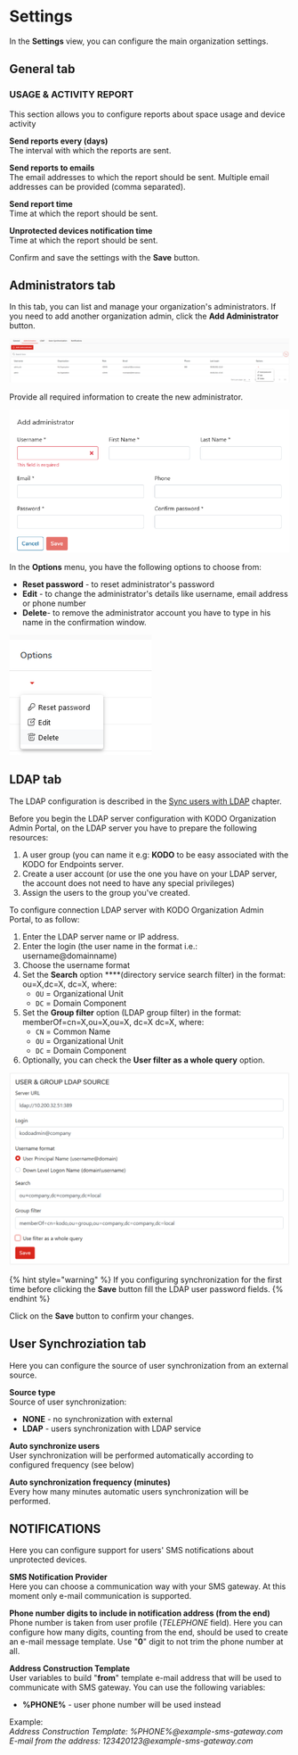 # Settings

In the **Settings** view, you can configure the main organization settings.

## General tab

### **USAGE & ACTIVITY REPORT**

This section allows you to configure reports about space usage and device activity

**Send reports every \(days\)**  
The interval with which the reports are sent.

**Send reports to emails**  
The email addresses to which the report should be sent. Multiple email addresses can be provided \(comma separated\).

**Send report time**  
Time at which the report should be sent.

**Unprotected devices notification time**  
Time at which the report should be sent.

Confirm and save the settings with the **Save** button.

## Administrators tab

In this tab, you can list and manage your organization's administrators. If you need to add another organization admin, click the **Add Administrator** button.

![](../../.gitbook/assets/image%20%28170%29.png)

Provide all required information to create the new administrator.

![](../../.gitbook/assets/image%20%28166%29.png)

In the **Options** menu, you have the following options to choose from:

* **Reset password**  - to reset administrator's password
* **Edit** - to change the administrator's details like username, email address or phone number
* **Delete**- to remove the administrator account you have to type in his name in the confirmation window. 

![](../../.gitbook/assets/image%20%28174%29.png)

## LDAP tab

The LDAP configuration is described in the [Sync users with LDAP](settings.md) chapter.

Before you begin the LDAP server configuration with KODO Organization Admin Portal, on the LDAP server you have to prepare the following resources:

1. A user group \(you can name it e.g: **KODO** to be easy associated with the KODO for Endpoints server.
2. Create a user account \(or use the one you have on your LDAP server, the account does not need to have any special privileges\)
3. Assign the users to the group you've created.

To configure connection LDAP server with KODO Organization Admin Portal, to as follow:

1. Enter the LDAP server name or IP address.
2. Enter the login \(the user name in the format i.e.: username@domainname\)
3. Choose the username format
4. Set the **Search** option ****\(directory service search filter\) in the format: ou=X,dc=X, dc=X, where:
   * `OU` = Organizational Unit
   * `DC` = Domain Component
5. Set the **Group filter** option \(LDAP group filter\) in the format: memberOf=cn=X,ou=X,ou=X, dc=X dc=X, where: 
   * `CN` = Common Name
   * `OU` = Organizational Unit
   * `DC` = Domain Component
6. Optionally, you can check the **User filter as a whole query** option.

![](../../.gitbook/assets/ldapset.png)

{% hint style="warning" %}
If you configuring synchronization for the first time before clicking the **Save** button fill the LDAP user password fields.
{% endhint %}

Click on the **Save** button to confirm your changes.

## User Synchroziation tab

Here you can configure the source of user synchronization from an external source.

**Source type**  
Source of user synchronization:

* **NONE** - no synchronization with external
* **LDAP** - users synchronization with LDAP service

**Auto synchronize users**  
User synchronization will be performed automatically according to configured frequency \(see below\)

**Auto synchronization frequency \(minutes\)**  
Every how many minutes automatic users synchronization will be performed.

## NOTIFICATIONS

Here you can configure support for users' SMS notifications about unprotected devices.

**SMS Notification Provider**  
Here you can choose a communication way with your SMS gateway. At this moment only e-mail communication is supported.

**Phone number digits to include in notification address \(from the end\)**  
Phone number is taken from user profile \(_TELEPHONE_ field\). Here you can configure how many digits, counting from the end, should be used to create an e-mail message template. Use "**0**" digit to not trim the phone number at all.

**Address Construction Template**  
User variables to build "**from**" template e-mail address that will be used to communicate with SMS gateway. You can use the following variables:

* **%PHONE%** - user phone number will be used instead

Example:  
_Address Construction Template: %PHONE%@example-sms-gateway.com  
E-mail from the address: 123420123@example-sms-gateway.com_

## 

